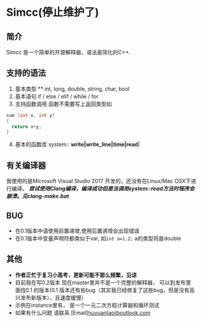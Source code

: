# Simcc(停止维护了)
## 简介
Simcc 是一个简单的开源解释器，语法是简化的C++. 
## 支持的语法
1. 基本类型 ** int, long, double, string, char, bool 
2. 基本语句 if / else / elif / while / for 
3. 支持函数调用 函数不需要写上返回类型如
```c++
sum (int x, int y)
{
  return x+y;
}
```
4. 基本的函数库  system::
**write|write_line|time|read**|
## 有关编译器
我使用的是Microsoft Visual Studio 2017 开发的，还没有在Linux/Mac OSX下进行编译。
***尝试使用Clang编译，编译成功但是当调用system::read方法时程序会崩溃。见clang-make.bat***
## BUG
* 在0.1版本中请使用前置递增,使用后置递增会出现错误
* 在0.1版本中变量声明符都类似于var, 如```int a=1.2;``` a的类型将是double
## 其他
* **作者正忙于复习小高考，更新可能不那么频繁，见谅**
* 目前我在写0.2版本 现在master里并不是一个完整的解释器， 可以到发布里面找0.1 的版本(0.1 版本还有些bug（其实我已经修复了这些bug，但是没有高兴发布新版本），且速度缓慢）
* 示例在instance里有， 是一个一元二次方程计算器和循环测试
* 如果有什么问题 请联系 [Email]huyuantao@outlook.com

